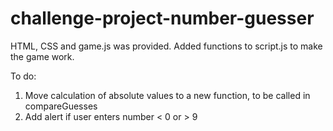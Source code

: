 # challenge-project-number-guesser

HTML, CSS and game.js was provided. Added functions to script.js to make the game work.

To do: 

1. Move calculation of absolute values to a new function, to be called in compareGuesses
2. Add alert if user enters number < 0 or > 9
